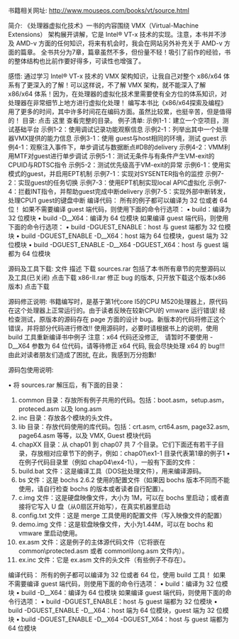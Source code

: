 书籍相关网址: http://www.mouseos.com/books/vt/source.html

简介:
    《处理器虚拟化技术》一书的内容围绕 VMX（Virtual-Machine Extensions） 架构展开讲解，它是 Intel® VT-x 技术的实现。注意，本书并不涉及 AMD-v 方面的任何知识，将来有机会时，我会在网站另外补充关于 AMD-v 方面的篇章。
    全书共分为7章，篇章虽然不多，但份量不轻！吸引了前作的经验，书的整体结构也比前作要好得多，可读性也增强了。
 
感悟:
    通过学习 Intel® VT-x 技术的 VMX 架构知识，让我自己对整个 x86/x64 体系有了更深入的了解！可以这样说，不了解 VMX 架构，就不能深入了解 x86/x64 体系！因为，在处理器的虚拟化技术里需要使有全方位的体系知识，对处理器在非常细节上地方进行虚拟化处理！
    编写本书比《x86/x64探索及编程》用了更多的时间，其中许多时间花在编码方面。虽然比较累，也挺辛苦，但是值得的！
目录:
    点击 这里 查看完整的目录。
例子清单:
    示例1-1：建立一个空项目，测试基础平台
    示例1-2：使用调试记录功能观察信息
    示例2-1：列举出其中一个处理器VMX提供的能力信息
    示例3-1：使用 guest与host相同的环境，测试 guest
    示例4-1：观察注入事件下，单步调试与数据断点#DB的delivery
    示例4-2：VMM利用MTF对guest进行单步调试
    示例5-1：测试无条件与有条件产生VM-exit的CPUID与RDTSC指令
    示例5-2：测试优先级高于VM-exit的异常
    示例6-1：使用实模式的guest，并启用EPT机制
    示例7-1：实现对SYSENTER指令的监控
    示例7-2：实现guest的任务切换
    示例7-3：使用EPT机制实现local APIC虚拟化
    示例7-4：拦截INT指令，并帮助guest完成中断delivery
    示例7-5：实现外部中断转发，处理CPU1 guest的键盘中断
编译代码：
    所有的例子都可以编译为 32 位或者 64 位！
    如果不需要编译 guest 端代码，则使用下面的命令行选项：
•	build：编译为 32 位模块
•	build -D__X64：编译为 64 位模块
    如果编译 guest 端代码，则使用下面的命令行选项：
•	build -DGUEST_ENABLE：host 与 guest 端都为 32 位模块
•	build -DGUEST_ENABLE -D__X64：host 端为 64 位模块，guest 端为 32 位模块
•	build -DGUEST_ENABLE -D__X64 -DGUEST_X64：host 与 guest 端都为 64 位模块


源码及工具下载:
文件	描述	下载
sources.rar	包括了本书所有章节的完整源码以及工具(已关闭)	点击下载
x86-II.rar	修正 bug 的版本, 只开放下载这个版本(x86版本)	点击下载

源码修正说明:
书籍编写时，是基于第1代core I5的CPU M520处理器上，原代码在这个处理器上正常运行的。由于读者反映在较新CPU的 vmware 运行错误! 经检查测试，原版本的源码存在 page 方面的设计 bug。新版本的代码将修正这个错误，并将部分代码进行修改!!
使用源码时，必要时请根据书上的说明，使用 build 工具重新编译书中例子
注意：x64 代码还没修正,　请暂时不要使用 -D__X64 参数为 64 位代码，请等待修正 x64 代码, 我会尽快处理 x64 的 bug!!!
由此对读者朋友们造成了困扰, 在此，我感到万分抱歉!

源码包使用说明:

•	将 sources.rar 解压后，有下面的目录：
1.	common 目录：存放所有例子共用的代码。包括：boot.asm，setup.asm，proteced.asm 以及 long.asm
2.	inc 目录：存放各个模块的头文件。
3.	lib 目录：存放代码使用的库代码。包括：crt.asm, crt64.asm, page32.asm, page64.asm 等等，以及 VMX, Guest 模块代码
4.	chapXX 目录：从 chap01 到 chap07 共 7 个目录。它们下面还有若干子目录，存放相对应章节下的例子，例如：chap01\ex1-1 目录代表第1章的例子1
•	在例子代码目录里（例如 chap04\ex4-1\），一般有下面的文件：
1.	build.bat 文件：这是编译工具（DOS批处理文件），用来编译源码。
2.	bs 文件：这是 bochs 2.6.2 使用的配置文件（如果因 bochs 版本不同而不能使用，请自行检查 bochs 的版本或者读者自行配置）。
3.	c.img 文件：这是硬盘映像文件，大小为 1M，可以在 bochs 里启动；或者直接将它写入 U 盘（从0扇区开始写），在真实机器里启动
4.	config.txt 文件：这是 merge 工具使用的配置文件（写入映像文件的配置）
5.	demo.img 文件：这是软盘映像文件，大小为1.44M，可以在 bochs 和 vmware 里启动使用。
6.	ex.asm 文件：这是例子的主体源代码文件（它将嵌在 common\protected.asm 或者 common\long.asm 文件内）。
7.	ex.inc 文件：它是 ex.asm 文件的头文件（有些例子不存在）。

编译代码：
    所有的例子都可以编译为 32 位或者 64 位，使用 build 工具！
    如果不需要编译 guest 端代码，则使用下面的命令行选项：
•	build：编译为 32 位模块
•	build -D__X64：编译为 64 位模块
    如果编译 guest 端代码，则使用下面的命令行选项：
•	build -DGUEST_ENABLE：host 与 guest 端都为 32 位模块
•	build -DGUEST_ENABLE -D__X64：host 端为 64 位模块，guest 端为 32 位模块
•	build -DGUEST_ENABLE -D__X64 -DGUEST_X64：host 与 guest 端都为 64 位模块

